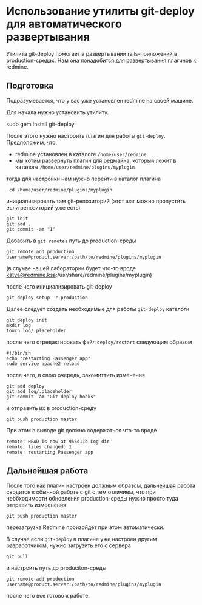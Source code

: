 Использование утилиты git-deploy для автоматического развертывания
==================================================================

Утилита git-deploy помогает в развертывании rails-приложений в production-средах. Нам она
понадобится для развертывания плагинов к redmine. 

Подготовка
----------

Подразумевается, что у вас уже установлен redmine на своей машине.

Для начала нужно установить утилиту.

   sudo gem install git-deploy

После этого нужно настроить плагин для работы `git-deploy`. Предположим, что:

 * redmine установлен в каталоге `/home/user/redmine` 
 * мы хотим развернуть плагин для редмайна, который лежит в каталоге `/home/user/redmine/plugins/myplugin`

тогда для настройки нам нужно перейти в каталог плагина

     cd /home/user/redmine/plugins/myplugin

инициализировать там git-репозиторий (этот шаг можно пропустить если репозиторий уже есть)

    git init 
    git add .
    git commit -am "1"

Добавить в `git remotes` путь до production-среды

    git remote add production username@product.server:/path/to/redmine/plugins/myplugin

(в случае нашей лаборатории будет что-то вроде katya@redmine.ksa:/usr/share/redmine/plugins/myplugin)

после чего инициализировать git-deploy
    
    git deploy setup -r production

Далее следует создать необходимые для работы `git-deploy` каталоги

    git deploy init
    mkdir log
    touch log/.placeholder

после чего отредактировать файл `deploy/restart` следующим образом

    #!/bin/sh
    echo "restarting Passenger app"
    sudo service apache2 reload

после чего, в свою очередь, закомиттить изменения

    git add deploy
    git add log/.placeholder
    git commit -am "Git deploy hooks"

и отправить их в production-среду

    git push production master

При этом в выводе git должно содержаться что-то вроде

    remote: HEAD is now at 955d11b Log dir
    remote: files changed: 1
    remote: restarting Passenger app

Дальнейшая работа
-----------------

После того как плагин настроен должным образом, дальнейшая работа сводится к обычной работе с git 
с тем отличием, что при необходимости обновления production-среды нужно просто туда отправить измеенения 

    git push production master

перезагрузка Redmine произойдет при этом автоматически.

В случае если `git-deploy` в плагине уже настроен другим разработчиком, нужно загрузить его с сервера

    git pull

и настроить путь до produciton-среды 

    git remote add production username@product.server:/path/to/redmine/plugins/myplugin

после чего все готово к работе.